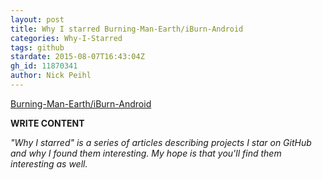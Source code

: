 ```yaml
---
layout: post
title: Why I starred Burning-Man-Earth/iBurn-Android
categories: Why-I-Starred
tags: github
stardate: 2015-08-07T16:43:04Z
gh_id: 11870341
author: Nick Peihl
---
```


[Burning-Man-Earth/iBurn-Android](star.repo.html_url)

**WRITE CONTENT**

*"Why I starred" is a series of articles describing projects I star on GitHub and why I found them interesting. My hope is that you'll find them interesting as well.*

